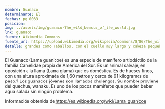 ```yaml
---
nombre: Guanaco
determinante: El
fechas: pg_0033
posicion: 
img: ../assets/img/guanaco-The_wild_beasts_of_the_world.jpg
lnk: guanaco
fuente: Wikimedia Commons
fuente_url: https://upload.wikimedia.org/wikipedia/commons/8/86/The_wild_beasts_of_the_world_%28Plate_28%29_%288116050858%29.jpg?uselang=es
detalle: grandes como caballos, con el cuello muy largo y cabeza pequeña y cola muy corta, en el estómago de estos animales se encuentra la piedra bezoar
---
```


<p>El Guanaco (Lama guanicoe) es una especie de mamífero artiodáctilo de la familia Camelidae propia de América del Sur. Es un animal salvaje, en oposición a la llama (Lama glama) que es doméstica. Es de huesos finos, con una altura aproximada de 1,60 metros y cerca de 91 kilogramos de peso.? Los guanacos jóvenes son llamados chulengos. Su nombre proviene del quechua, wanaku. Es uno de los pocos mamíferos que pueden beber agua salada sin ningún problema.</p>
<p>Información obtenida de <a href="https://es.wikipedia.org/wiki/Lama_guanicoe" target="_blank">https://es.wikipedia.org/wiki/Lama_guanicoe</a></p>

